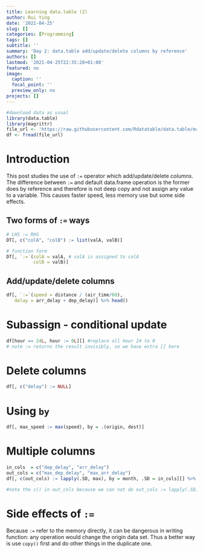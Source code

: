 ```yaml
---
title: Learning data.table (2)
author: Rui Ying
date: '2021-04-25'
slug: []
categories: [Programming]
tags: []
subtitle: ''
summary: 'Day 2: data.table add/update/delete columns by reference'
authors: []
lastmod: '2021-04-25T22:35:28+01:00'
featured: no
image:
  caption: ''
  focal_point: ''
  preview_only: no
projects: []
---
```

```r
#download data as usual
library(data.table)
library(magrittr)
file_url <- 'https://raw.githubusercontent.com/Rdatatable/data.table/master/vignettes/flights14.csv'
df <- fread(file_url)
```
# Introduction
This post studies the use of `:=` operator which add/update/delete *columns*. The difference between `:=` and default data.frame operation is the former does by reference and therefore is not deep copy and not assign any value to a variable. This causes faster speed, less memory use but some side effects.

## Two forms of `:=` ways
```r 
# LHS := RHS
DT[, c("colA", "colB") := list(valA, valB)]

# function form
DT[, `:=`(colA = valA, # valA is assigned to colA
          colB = valB)]
```

## Add/update/delete columns
```r
df[, `:=`(speed = distance / (air_time/60),
   delay = arr_delay + dep_delay)] %>% head()
```
# Subassign - conditional update
```r
df[hour == 24L, hour := 0L][] #replace all hour 24 to 0
# note := returns the result invisibly, so we have extra [] here
```

# Delete columns
```r
df[, c("delay") := NULL]
```

# Using `by`
```r
df[, max_speed := max(speed), by = .(origin, dest)]
```

# Multiple columns
```r
in_cols  = c("dep_delay", "arr_delay")
out_cols = c("max_dep_delay", "max_arr_delay")
df[, c(out_cols) := lapply(.SD, max), by = month, .SD = in_cols][] %>% head()

#note the c() in out_cols because we can not do out_cols := lapply(.SD, max). That would result in adding one new column named out_col.
```

# Side effects of `:=`
Because `:=` refer to the memory directly, it can be dangerous in writing function: any operation would change the origin data set. Thus a better way is use `copy()` first and do other things in the duplicate one.
